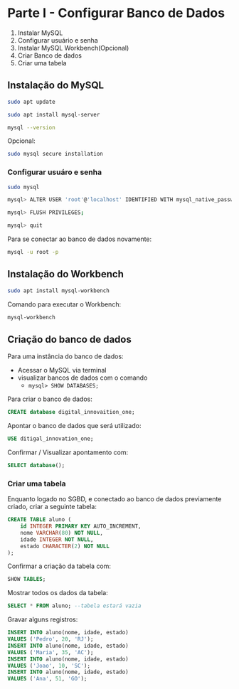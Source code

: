 # Parte I - Configurar Banco de Dados
1. Instalar MySQL
2. Configurar usuário e senha
3. Instalar MySQL Workbench(Opcional)
4. Criar Banco de dados
5. Criar uma tabela

## Instalação do MySQL
```bash
sudo apt update
```
```bash
sudo apt install mysql-server
```
```bash
mysql --version
```
Opcional:

```bash
sudo mysql secure installation
```
### Configurar usuáro e senha
```bash
sudo mysql
```
```bash
mysql> ALTER USER 'root'@'localhost' IDENTIFIED WITH mysql_native_password BY 'password';
```
```bash
mysql> FLUSH PRIVILEGES;
```
```bash
mysql> quit
```
Para se conectar ao banco de dados novamente:
```bash
mysql -u root -p
```
## Instalação do Workbench
```bash
sudo apt install mysql-workbench
```
Comando para executar o Workbench:
```bash
mysql-workbench
```
## Criação do banco de dados
Para uma instância do banco de dados:
* Acessar o MySQL via terminal
* visualizar bancos de dados com o comando
    + `mysql> SHOW DATABASES;`

Para criar o banco de dados:
```sql
CREATE database digital_innovaition_one;
```
Apontar o banco de dados que será utilizado:
```sql
USE ditigal_innovation_one;
```
Confirmar / Visualizar apontamento com:
```sql
SELECT database();
```
### Criar uma tabela
Enquanto logado no SGBD, e conectado ao banco de dados previamente criado, criar a seguinte tabela:
```sql
CREATE TABLE aluno (
    id INTEGER PRIMARY KEY AUTO_INCREMENT,
    nome VARCHAR(80) NOT NULL,
    idade INTEGER NOT NULL,
    estado CHARACTER(2) NOT NULL
);
```
Confirmar a criação da tabela com:
```sql
SHOW TABLES;
```
Mostrar todos os dados da tabela:
```sql
SELECT * FROM aluno; --tabela estará vazia
```
Gravar alguns registros:
```sql
INSERT INTO aluno(nome, idade, estado)
VALUES ('Pedro', 20, 'RJ');
INSERT INTO aluno(nome, idade, estado)
VALUES ('Maria', 35, 'AC');
INSERT INTO aluno(nome, idade, estado)
VALUES ('Joao', 10, 'SC');
INSERT INTO aluno(nome, idade, estado)
VALUES ('Ana', 51, 'GO');
```
